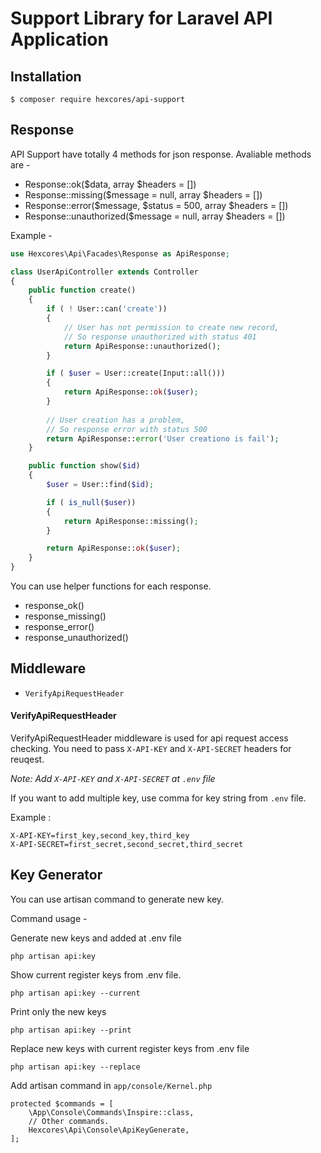 # Support Library for Laravel API Application

## Installation

```
$ composer require hexcores/api-support
```

## Response

API Support have totally 4 methods for json response.
Avaliable methods are - 

- Response::ok($data, array $headers = [])
- Response::missing($message = null, array $headers = [])
- Response::error($message, $status = 500, array $headers = [])
- Response::unauthorized($message = null, array $headers = [])

Example -

```php
use Hexcores\Api\Facades\Response as ApiResponse;

class UserApiController extends Controller 
{
	public function create()
	{
		if ( ! User::can('create'))
		{
			// User has not permission to create new record,
			// So response unauthorized with status 401
			return ApiResponse::unauthorized();
		}

		if ( $user = User::create(Input::all()))
		{
			return ApiResponse::ok($user);
		}
		
		// User creation has a problem,
		// So response error with status 500
		return ApiResponse::error('User creationo is fail');
	}

	public function show($id)
	{
		$user = User::find($id);

		if ( is_null($user))
		{
			return ApiResponse::missing();
		}

		return ApiResponse::ok($user);
	}
}

```

You can use helper functions for each response.

- response_ok()
- response_missing()
- response_error()
- response_unauthorized()

## Middleware

- `VerifyApiRequestHeader`

#### VerifyApiRequestHeader

VerifyApiRequestHeader middleware is used for api request access checking. 
You need to pass `X-API-KEY` and `X-API-SECRET` headers for reuqest.

*Note: Add `X-API-KEY` and `X-API-SECRET` at `.env` file*

If you want to add multiple key, use comma for key string from `.env` file.

Example :

```
X-API-KEY=first_key,second_key,third_key
X-API-SECRET=first_secret,second_secret,third_secret
```

## Key Generator

You can use artisan command to generate new key.

Command usage - 

Generate new keys and added at .env file

```
php artisan api:key
```

Show current register keys from .env file.

```
php artisan api:key --current
```

Print only the new keys

```
php artisan api:key --print
```

Replace new keys with current register keys from .env file

```
php artisan api:key --replace
```

Add artisan command in `app/console/Kernel.php`

```
protected $commands = [
    \App\Console\Commands\Inspire::class,
    // Other commands.
	Hexcores\Api\Console\ApiKeyGenerate,    
];

```